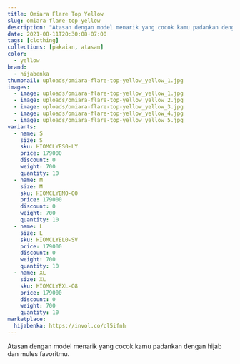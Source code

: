 ```yaml
---
title: Omiara Flare Top Yellow
slug: omiara-flare-top-yellow
description: "Atasan dengan model menarik yang cocok kamu padankan dengan hijab dan mules favoritmu."
date: 2021-08-11T20:30:08+07:00
tags: [clothing]
collections: [pakaian, atasan]
color:
  - yellow
brand:
  - hijabenka
thumbnail: uploads/omiara-flare-top-yellow_yellow_1.jpg
images:
  - image: uploads/omiara-flare-top-yellow_yellow_1.jpg
  - image: uploads/omiara-flare-top-yellow_yellow_2.jpg
  - image: uploads/omiara-flare-top-yellow_yellow_3.jpg
  - image: uploads/omiara-flare-top-yellow_yellow_4.jpg
  - image: uploads/omiara-flare-top-yellow_yellow_5.jpg
variants:
  - name: S
    size: S
    sku: HIOMCLYES0-LY
    price: 179000
    discount: 0
    weight: 700
    quantity: 10
  - name: M
    size: M
    sku: HIOMCLYEM0-O0
    price: 179000
    discount: 0
    weight: 700
    quantity: 10
  - name: L
    size: L
    sku: HIOMCLYEL0-SV
    price: 179000
    discount: 0
    weight: 700
    quantity: 10
  - name: XL
    size: XL
    sku: HIOMCLYEXL-Q8
    price: 179000
    discount: 0
    weight: 700
    quantity: 10
marketplace:
  hijabenka: https://invol.co/cl5ifnh
---
```


Atasan dengan model menarik yang cocok kamu padankan dengan hijab dan mules favoritmu.

